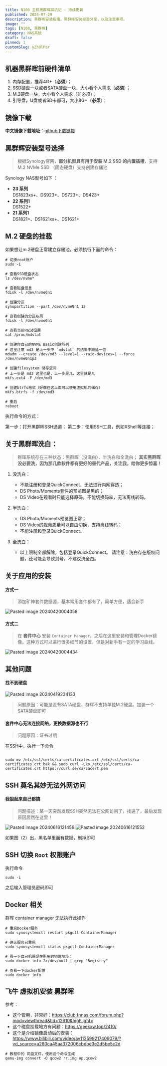 ```yaml
---
title: N100 主机黑群晖踩坑记 - 持续更新
published: 2024-07-29
description: 黑群晖安装指南，黑群晖安装经验分享，以及注意事项。
image: ""
tags: [N100, 黑群晖]
category: NAS系统
draft: false
pinned: 1
customSlug: yZh8lPar
---
```


## 机器黑群晖前硬件清单

1. 内存配置，推荐4G+（**必须**）；
2. SSD硬盘一块或者SATA硬盘一块，大小看个人需求（**必须**）；
3. M.2硬盘一块，大小看个人需求（非必须）；
4. 引导盘，U盘或者SD卡都可，大小8G+（**必须**）；

## 镜像下载

**中文镜像下载地址**：[github下载链接](https://github.com/RROrg/rr/releases)

## 黑群辉安装型号选择


> 根据Synology官网，**部分机型具有用于安装 M.2 SSD 的内置插槽**，支持 M.2 NVMe SSD （固态硬盘）支持创建存储池 

Synology NAS型号如下 ：  
- **23 系列**  
	DS1823xs+、DS923+、DS723+、DS423+  
- **22 系列1**  
	DS1522+  
- **21 系列1**  
	DS1821+、DS1621xs+、DS1621+


## M.2 硬盘的挂载

如果想让m.2硬盘正常建立存储池，必须执行下面的命令：

```shell
# 切换root账户
sudo -i

# 查看SSD硬盘状态
ls /dev/nvme*

# 查看磁盘信息
fdisk -l /dev/nvme0n1

# 创建分区
synopartition --part /dev/nvme0n1 12

# 查看创建的分区布局
fdisk -l /dev/nvme0n1

# 查看当前Raid设置
cat /proc/mdstat

# 创建你自己的NVME Basic创建阵列
# 这里注意 md3 是上一步中 `mdstat` 的结果中顺延一位
mdadm --create /dev/md3 --level=1 --raid-devices=1 --force /dev/nvme0n1p3

# 创建filesystem 储存空间
# 上一步是 md3 这里也是，上一步是几，这里就是几
mkfs.ext4 -F /dev/md3

# 创建btrfs格式（好像在这上面可以使用虚拟机的储存）
mkfs.btrfs -f /dev/md3

# 重启
reboot
```

执行命令的方式：

第一步：打开黑群晖SSH通道；
第二步：使用SSH工具，例如XShell等连接；

## 关于黑群晖洗白：

> 群晖系统存在三种状态：黑群晖（没洗白）、半洗白和全洗白；
> **其实黑群晖没必要洗，因为那几款软件都有更好的替代产品，关注我，给你更多惊喜！**

1. 没洗白：

    - 不能注册和登录QuickConnect，无法进行内网穿透；
    - DS Photo/Moments套件的预览图是黑的；
    - DS Video在观看时只能选择原码，不能切换码率，无法离线转码。
        
2. 半洗白：
    
    - DS Photo/Moments预览图正常；
    - DS Video的视频质量可以自由切换，支持离线转码；
    - 不能注册和登录QuickConnect。
        
3. 全洗白：
    
    - 以上限制全部解除，包括登录QuickConnect。 请注意：洗白存在版权问题，还可能会导致封号，不建议洗全白。

## 关于应用的安装

#### 方式一

> 添加矿神套件数据源，基本常用套件都有了，简单方便，适合新手

![Pasted image 20240420004058](https://oss.qnloft.com/ob-img/2024/04/20/Pasted%20image%2020240420004058.png)

#### 方式二

> 在 **套件中心** 安装 `Container Manager`，之后在这里安装和管理Docker镜像。这种方式可以进行很多细节的设置，但是对新手有一定的学习曲线。

![Pasted image 20240420004434](https://oss.qnloft.com/ob-img/2024/04/20/Pasted%20image%2020240420004434.png)


## 其他问题

#### 找不到硬盘

![Pasted image 20240419234133](https://oss.qnloft.com/ob-img/2024/04/20/Pasted%20image%2020240419234133.png)

> 问题原因：可能是没有SATA硬盘，群辉不支持单独M.2硬盘。加装一个SATA硬盘即可

#### 套件中心无法连接网络，更换数据源也不行

> 问题原因：证书过期

在SSH中，执行一下命令

```shell

sudo mv /etc/ssl/certs/ca-certificates.crt /etc/ssl/certs/ca-certificates.crt.bak && sudo curl -Lko /etc/ssl/certs/ca-certificates.crt https://curl.se/ca/cacert.pem
```

## SSH 莫名其妙无法外网访问

#### 我狠起来自己都搞
> 问题描述：某一天突然发现SSH突然无法在公网访问了，找遍了，最后发现原因居然在这里！

![Pasted image 20240616121459](https://oss.qnloft.com/ob-img/2024/06/16/Pasted%20image%2020240616121459.png)
![Pasted image 20240616121552](https://oss.qnloft.com/ob-img/2024/06/16/Pasted%20image%2020240616121552.png)

如果图（2）出，黑名单里面有数据，删掉即可

## SSH 切换 `Root` 权限账户

执行命令

```shell
sudo -i
```

之后输入管理员密码即可

## Docker 相关

群晖 container manager 无法执行此操作

```shell
# 重启Docker服务
sudo synosystemctl restart pkgctl-ContainerManager

# 确认服务已重启
sudo synosystemctl status pkgctl-ContainerManager

# 看一下自己机器现在所用的镜像地址；
sudo docker info 2>/dev/null | grep "Registry" 

# 查看一下docker配置
sudo docker info
```

## 飞牛 虚拟机安装 黑群晖

参考：
- 这个管用，非常好：https://club.fnnas.com/forum.php?mod=viewthread&tid=12910&highlight=
- 这个磁盘挂载地方有问题：https://geekxw.top/2410/
- 这个是介绍镜像启动后的安装：https://www.bilibili.com/video/av113599217409079/?vd_source=a260ca45aa372006cbdbe3e2d5be5c2d
```shell
# 教程中的 网盘文件，使用这个命令生成
qemu-img convert -O qcow2 rr.img op.qcow2
```

